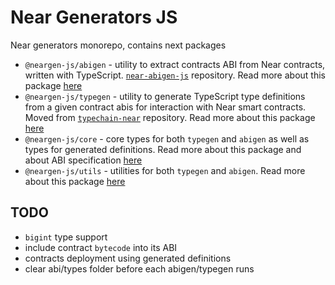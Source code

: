 # Near Generators JS

Near generators monorepo, contains next packages

- ``@neargen-js/abigen`` - utility to extract contracts ABI from Near contracts, written with TypeScript. [```near-abigen-js```](https://github.com/RedDuck-Software/near-abigen-js) repository. Read more about this package [here](./packages/abigen/README.md)
- ``@neargen-js/typegen`` - utility to generate TypeScript type definitions from a given contract abis for interaction with Near smart contracts. Moved from  [```typechain-near```](https://github.com/RedDuck-Software/typechain-near) repository. Read more about this package [here](./packages/typegen/README.md)
- ``@neargen-js/core`` - core types for both ```typegen``` and ```abigen``` as well as types for generated definitions. Read more about this package and about ABI specification [here](./packages/core/README.md)
- ``@neargen-js/utils`` - utilities for both ```typegen``` and ```abigen```.  Read more about this package [here](./packages/utils/README.md)


## TODO
- ```bigint``` type support
- include contract ```bytecode``` into its ABI
- contracts deployment using generated definitions
- clear abi/types folder before each abigen/typegen runs
